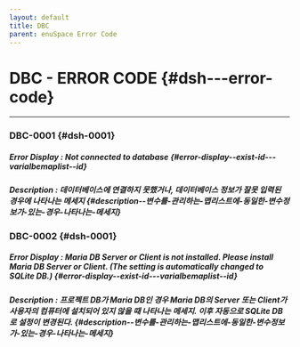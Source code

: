 ```yaml
---
layout: default
title: DBC
parent: enuSpace Error Code
---
```


# DBC - ERROR CODE {#dsh---error-code}

---

### DBC-0001 {#dsh-0001}

##### Error Display : Not connected to database {#error-display--exist-id---varialbemaplist--id}

##### Description : 데이터베이스에 연결하지 못했거나, 데이터베이스 정보가 잘못 입력된 경우에 나타나는 메세지 {#description--변수를-관리하는-맵리스트에-동일한-변수정보가-있는-경우-나타나는-메세지}

### DBC-0002 {#dsh-0001}

##### Error Display : Maria DB Server or Client is not installed. Please install Maria DB Server or Client. \(The setting is automatically changed to SQLite DB.\) {#error-display--exist-id---varialbemaplist--id}

##### Description : 프로젝트 DB가 Maria DB인 경우 Maria DB의 Server 또는 Client가 사용자의 컴퓨터에 설치되어 있지 않을 때 나타나는 메세지. 이후 자동으로 SQLite DB로 설정이 변경된다. {#description--변수를-관리하는-맵리스트에-동일한-변수정보가-있는-경우-나타나는-메세지}





